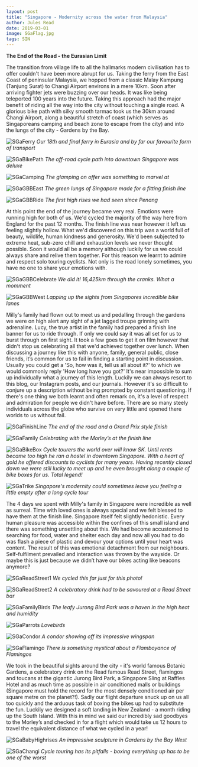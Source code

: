 ```yaml
---
layout: post
title: "Singapore - Modernity across the water from Malaysia"
author: Jules Read
date: 2019-03-01
image: SGaFlag.jpg
tags: SIN
---
```


**The End of the Road - the Eurasian Limit**

The transition from village life to all the hallmarks modern civilisation has to offer couldn't have been more abrupt for us. Taking the ferry from the East Coast of peninsular Malaysia, we hopped from a classic Malay Kampung (Tanjung Surat) to Changi Airport environs in a mere 10km. Soon after arriving fighter jets were buzzing over our heads. It was like being teleported 100 years into the future. Taking this approach had the major benefit of riding all the way into the city without touching a single road. A glorious bike path with silky smooth tarmac took us the 30km around Changi Airport, along a beautiful stretch of coast (which serves as Singaporeans camping and beach zone to escape from the city) and into the lungs of the city - Gardens by the Bay. 

![SGaFerry](assets/img/SGaFerry.jpg) *Our 18th and final ferry in Eurasia and by far our favourite form of transport* 

![SGaBikePath](assets/img/SGaBikePath.jpg) *The off-road cycle path into downtown Singapore was deluxe* 

![SGaCamping](assets/img/SGaCamping.jpg) *The glamping on offer was something to marvel at*  

![SGaGBBEast](assets/img/SGaGBBEast.jpg) *The green lungs of Singapore made for a fitting finish line*  

![SGaGBBRide](assets/img/SGaGBBRide.jpg) *The first high rises we had seen since Penang* 

At this point the end of the journey became very real. Emotions were running high for both of us. We'd cycled the majority of the way here from England for the past 12 months. The finish line was near however it left us feeling slightly hollow. What we'd discovered on this trip was a world full of beauty, wildlife, human kindness and generosity. We'd been subjected to extreme heat, sub-zero chill and exhaustion levels we never thought possible. Soon it would all be a memory although luckily for us we could always share and relive them together. For this reason we learnt to admire and respect solo touring cyclists. Not only is the road lonely sometimes, you have no one to share your emotions with.

![SGaGBBCelebrate](assets/img/SGaGBBCelebrate.jpg) *We did it! 16,425km through the cranks. What a momment* 

![SGaGBBWest](assets/img/SGaGBBWest.jpg) *Lapping up the sights from Singapores incredible bike lanes* 

Milly's family had flown out to meet us and pedalling through the gardens we were on high alert any sight of a jet lagged troupe grinning with adrenaline. Lucy, the true artist in the family had prepared a finish line banner for us to ride through. If only we could say it was all set for us to burst through on first sight. It took a few goes to get it on film however that didn't stop us celebrating all that we'd achieved together over lunch. When discussing a journey like this with anyone, family, general public, close friends, it’s common for us to fail in finding a starting point in discussion. Usually you could get a 'So, how was it, tell us all about it?' to which we would commonly reply 'How long have you got?' It's near impossible to sum up individually what a journey of this length. Luckily we can always resort to this blog, our Instagram posts, and our journals. However it's so difficult to conjure up a description without being prompted by constant questioning. If there's one thing we both learnt and often remark on, it's a level of respect and admiration for people we didn't have before. There are so many steely individuals across the globe who survive on very little and opened there worlds to us without fail.

![SGaFinishLine](assets/img/SGaFinishLine.jpg) *The end of the road and a Grand Prix style finish* 

![SGaFamily](assets/img/SGaFamily.jpg) *Celebrating with the Morley’s at the finish line* 

![SGaBikeBox](assets/img/SGaBikeBox.jpg) *Cycle tourers the world over will know SK. Until rents became too high he ran a hostel in downtown Singapore. With a heart of gold he offered discounts to cyclists for many years. Having recently closed down we were still lucky to meet up and he even brought along a couple of bike boxes for us. Total legend!*  

![SGaTrike](assets/img/SGaTrike.jpg) *Singapore's modernity could sometimes leave you feeling a little empty after a long cycle tour*  

The 4 days we spent with Milly's family in Singapore were incredible as well as surreal. Time with loved ones is always special and we felt blessed to have them at the finish line. Singapore itself felt slightly hedonistic. Every human pleasure was accessible within the confines of this small island and there was something unsettling about this. We had become accustomed to searching for food, water and shelter each day and now all you had to do was flash a piece of plastic and devour your options until your heart was content. The result of this was emotional detachment from our neighbours. Self-fulfilment prevailed and interaction was thrown by the wayside. Or maybe this is just because we didn’t have our bikes acting like beacons anymore?

![SGaReadStreet1](assets/img/SGaReadStreet1.jpg) *We cycled this far just for this photo!* 

![SGaReadStreet2](assets/img/SGaReadStreet2.jpg) *A celebratory drink had to be savoured at a Read Street bar* 

![SGaFamilyBirds](assets/img/SGaFamilyBirds.jpg) *The leafy Jurong Bird Park was a haven in the high heat and humidity*  

![SGaParrots](assets/img/SGaParrots.jpg) *Lovebirds*  

![SGaCondor](assets/img/SGaCondor.jpg) *A condor showing off its impressive wingspan*   

![SGaFlamingo](assets/img/SGaFlamingo.jpg) *There is something mystical about a Flamboyance of Flamingos*   

We took in the beautiful sights around the city - it's world famous Botanic Gardens, a celebratory drink on the Read famous Read Street, flamingos and toucans at the gigantic Jurong Bird Park, a Singapore Sling at Raffles Hotel and as much time as possible in air conditioned malls or buildings (Singapore must hold the record for the most densely conditioned air per square metre on the planet?!). Sadly our flight departure snuck up on us all too quickly and the arduous task of boxing the bikes up had to substitute the fun. Luckily we designed a soft landing in New Zealand - a month riding up the South Island. With this in mind we said our incredibly sad goodbyes to the Morley’s and checked in for a flight which would take us 12 hours to travel the equivalent distance of what we cycled in a year!

![SGaBabyHighrises](assets/img/SGaBabyHighrises.jpg) *An impressive sculpture in Gardens by the Bay West*   

![SGaChangi](assets/img/SGaChangi.jpg) *Cycle touring has its pitfalls - boxing everything up has to be one of the worst*  
